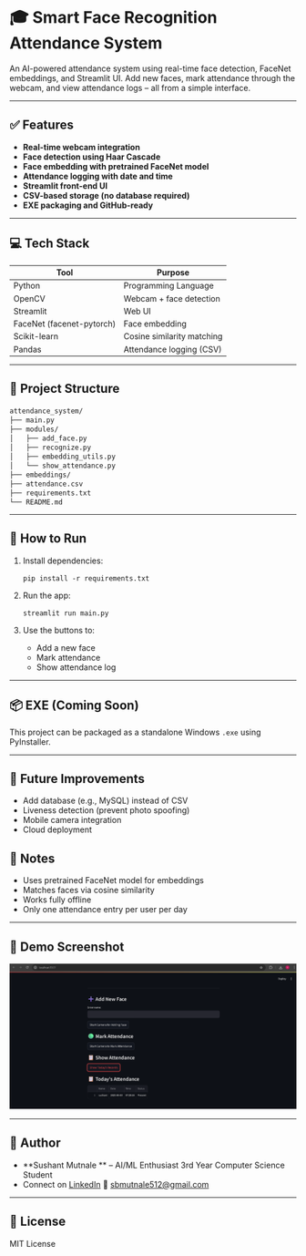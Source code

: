
# 🎓 Smart Face Recognition Attendance System

An AI-powered attendance system using real-time face detection, FaceNet embeddings, and Streamlit UI. Add new faces, mark attendance through the webcam, and view attendance logs – all from a simple interface.

---

## ✅ Features

- **Real-time webcam integration**
- **Face detection using Haar Cascade**
- **Face embedding with pretrained FaceNet model**
- **Attendance logging with date and time**
- **Streamlit front-end UI**
- **CSV-based storage (no database required)**
- **EXE packaging and GitHub-ready**

---

## 💻 Tech Stack

| Tool | Purpose |
|------|---------|
| Python | Programming Language |
| OpenCV | Webcam + face detection |
| Streamlit | Web UI |
| FaceNet (facenet-pytorch) | Face embedding |
| Scikit-learn | Cosine similarity matching |
| Pandas | Attendance logging (CSV) |

---

## 📁 Project Structure

```
attendance_system/
├── main.py
├── modules/
│   ├── add_face.py
│   ├── recognize.py
│   ├── embedding_utils.py
│   └── show_attendance.py
├── embeddings/
├── attendance.csv
├── requirements.txt
└── README.md
```

---

## 🚀 How to Run

1. Install dependencies:
    ```
    pip install -r requirements.txt
    ```

2. Run the app:
    ```
    streamlit run main.py
    ```

3. Use the buttons to:
    - Add a new face
    - Mark attendance
    - Show attendance log

---

## 📦 EXE (Coming Soon)

This project can be packaged as a standalone Windows `.exe` using PyInstaller.

---

## 🚧 Future Improvements
- Add database (e.g., MySQL) instead of CSV
- Liveness detection (prevent photo spoofing)
- Mobile camera integration
- Cloud deployment



## 🧠 Notes

- Uses pretrained FaceNet model for embeddings
- Matches faces via cosine similarity
- Works fully offline
- Only one attendance entry per user per day

---

## 📸 Demo Screenshot

![Screenshot](images/demo.png)

---

## 👤 Author

- **Sushant Mutnale ** – AI/ML Enthusiast  3rd Year Computer Science Student 
- Connect on [LinkedIn](https://www.linkedin.com/in/sushant-mutnale/)
📧 sbmutnale512@gmail.com

---

## 📃 License

MIT License
